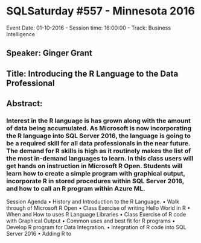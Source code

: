 # SQLSaturday #557 - Minnesota 2016
Event Date: 01-10-2016 - Session time: 16:00:00 - Track: Business Intelligence
## Speaker: Ginger Grant
## Title: Introducing the R Language to the Data Professional
## Abstract:
### Interest in the R language is has grown along with the amount of data being accumulated. As Microsoft is now incorporating the R language into SQL Server 2016, the language is going to be a required skill for all data professionals in the near future.  The demand for R skills is high as it routinely makes the list of the most in-demand languages to learn.  In this class users will get hands on instruction in Microsoft R Open. Students will learn how to create a simple program with graphical output, incorporate R in stored procedures within SQL Server 2016, and how to call an R program within Azure ML.
Session Agenda
•	History and Introduction to the R Language. 
•	Walk through of Microsoft R Open 
•	Class Exercise of writing Hello World in R
•	When and How to uses R Language Libraries 
•	Class Exercise of R code with Graphical Output
•	Common uses and best fit for R programs 
•	Develop R program for Data Integration.
•	Integration of R code into SQL Server 2016
•	Adding R to 
